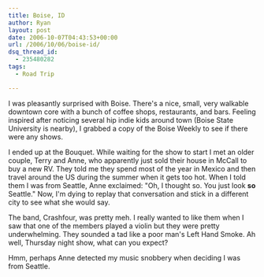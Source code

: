 ```yaml
---
title: Boise, ID
author: Ryan
layout: post
date: 2006-10-07T04:43:53+00:00
url: /2006/10/06/boise-id/
dsq_thread_id:
  - 235480282
tags:
  - Road Trip

---
```

I was pleasantly surprised with Boise. There's a nice, small, very walkable
downtown core with a bunch of coffee shops, restaurants, and bars. Feeling
inspired after noticing several hip indie kids around town (Boise State
University is nearby), I grabbed a copy of the Boise Weekly to see if there
were any shows.

I ended up at the Bouquet. While waiting for the show to start I met an older
couple, Terry and Anne, who apparently just sold their house in McCall to buy a
new RV. They told me they spend most of the year in Mexico and then travel
around the US during the summer when it gets too hot. When I told them I was
from Seattle, Anne exclaimed: "Oh, I thought so. You just look **so** Seattle."
Now, I'm dying to replay that conversation and stick in a different city to see
what she would say.

The band, Crashfour, was pretty meh. I really wanted to like them when I saw
that one of the members played a violin but they were pretty underwhelming.
They sounded a tad like a poor man's Left Hand Smoke. Ah well, Thursday night
show, what can you expect?

Hmm, perhaps Anne detected my music snobbery when deciding I was from Seattle.